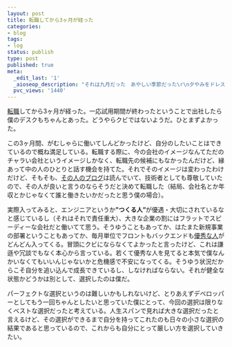 ```yaml
---
layout: post
title: 転職してから3ヶ月が経った
categories:
- blog
tags:
- log
status: publish
type: post
published: true
meta:
  _edit_last: '1'
  _aioseop_description: "それは九月だった　あやしい季節だった\r\n夕やみをドレスに変えて　君が語れば都会も踊る\r\nYou･You･You･誘惑の摩天楼　You･You･You･夢が花咲く"
  pvc_views: '1440'
---
```

<a href="http://t32k.me/mol/log/joining-cyberagent/">転職</a>してから3ヶ月が経った。一応試用期間が終わったということで出社したら僕のデスクもちゃんとあった。どうやらクビではないようだ。ひとまずよかった。

この3ヶ月間、がむしゃらに働いてしんどかったけど、自分のしたいことはできているので概ね満足している。転職する際に、今の会社のイメージなんてただのチャラい会社というイメージしかなく、転職先の候補にもなかったんだけど、縁あって中の人のひとりと話す機会を持てた。それでそのイメージは変わったわけだけど、そもそも、<a href="http://css.studiomohawk.com/about/">その人のブログ</a>は読んでいて、技術者としても尊敬していたので、その人が良いと言うのならそうだと決めて転職した（結局、会社名とか年収とかじゃなくて誰と働きたいかだったと思う僕の場合）。

実際入ってみると、エンジニアというか<strong>”つくる人”</strong>が優遇・大切にされているなと感じているし（それはそれで責任重大）、大きな企業の割にはフラットでスピーディーな会社だと働いてて思う。そうゆうこともあってか、はたまた新規事業の部署ということもあってか、毎月単位でフロントもバックエンドも<a href="http://havelog.ayumusato.com/news/e512-hello_cyberagent.html">優秀な人</a>がどんどん入ってくる。冒頭にクビにならなくてよかったと言ったけど、これは謙遜や冗談でもなく本心から言っている。若くて優秀な人を見てると本気で僕なんかいなくてもいいんじゃないかと危機感で不安になってくる。そうゆう状況だからこそ自分を追い込んで成長できているし、しなければならない。それが健全な状態かどうかは別として、選択したのは僕だ。

パーフェクトな選択というのは難しいかもしれないけど、とりあえずデベロッパーとしてもう一回ちゃんとしたいと思っていた僕にとって、今回の選択は限りなくベストな選択だったと考えている。人生スパンで見れば大きな選択だったと言えるけど、その選択ができるまで自分を持ってこれたのも日々の小さな選択の結果であると思っているので、これからも自分にとって厳しい方を選択していきたい。
